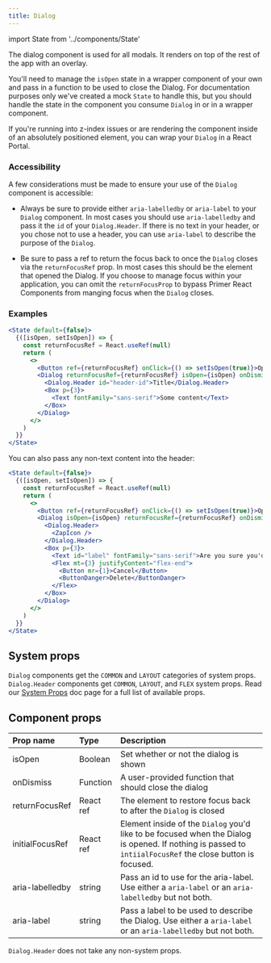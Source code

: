 ```yaml
---
title: Dialog
---
```

import State from '../components/State'

The dialog component is used for all modals. It renders on top of the rest of the app with an overlay.

You'll need to manage the `isOpen` state in a wrapper component of your own and pass in a function to be used to close the Dialog. For documentation purposes only we've created a mock `State` to handle this, but you should handle the state in the component you consume `Dialog` in or in a wrapper component.

If you're running into z-index issues or are rendering the component inside of an absolutely positioned element, you can wrap your `Dialog` in a React Portal.

### Accessibility

A few considerations must be made to ensure your use of the `Dialog` component is accessible:

- Always be sure to provide either `aria-labelledby` or `aria-label` to your `Dialog` component. In most cases you should use `aria-labelledby` and pass it the `id` of your `Dialog.Header`. If there is no text in your header, or you chose not to use a header, you can use `aria-label` to describe the purpose of the `Dialog`.

- Be sure to pass a ref to return the focus back to once the `Dialog` closes via the `returnFocusRef` prop. In most cases this should be the element that opened the Dialog. If you choose to manage focus within your application, you can omit the `returnFocusProp` to bypass Primer React Components from manging focus when the `Dialog` closes.

### Examples

```jsx live
<State default={false}>
  {([isOpen, setIsOpen]) => {
    const returnFocusRef = React.useRef(null)
    return (
      <>
        <Button ref={returnFocusRef} onClick={() => setIsOpen(true)}>Open</Button>
        <Dialog returnFocusRef={returnFocusRef} isOpen={isOpen} onDismiss={() => setIsOpen(false)} aria-labelledby="header-id">
          <Dialog.Header id="header-id">Title</Dialog.Header>
          <Box p={3}>
            <Text fontFamily="sans-serif">Some content</Text>
          </Box>
        </Dialog>
      </>
    )
  }}
</State>
```


You can also pass any non-text content into the header:

```jsx live
<State default={false}>
  {([isOpen, setIsOpen]) => {
    const returnFocusRef = React.useRef(null)
    return (
      <>
        <Button ref={returnFocusRef} onClick={() => setIsOpen(true)}>Open</Button>
        <Dialog isOpen={isOpen} returnFocusRef={returnFocusRef} onDismiss={() => setIsOpen(false)} aria-labelledby="label">
          <Dialog.Header>
            <ZapIcon />
          </Dialog.Header>
          <Box p={3}>
            <Text id="label" fontFamily="sans-serif">Are you sure you'd like to delete this issue?</Text>
            <Flex mt={3} justifyContent="flex-end">
              <Button mr={1}>Cancel</Button>
              <ButtonDanger>Delete</ButtonDanger>
            </Flex>
          </Box>
        </Dialog>
      </>
    )
  }}
</State>
```

## System props

`Dialog` components get the `COMMON` and `LAYOUT` categories of system props. `Dialog.Header` components get `COMMON`, `LAYOUT`, and `FLEX` system props. Read our [System Props](/system-props) doc page for a full list of available props.

## Component props

| Prop name | Type | Description |
| :- | :- | :- |
| isOpen | Boolean | Set whether or not the dialog is shown |
| onDismiss | Function | A user-provided function that should close the dialog |
| returnFocusRef | React ref | The element to restore focus back to after the `Dialog` is closed |
| initialFocusRef | React ref | Element inside of the `Dialog` you'd like to be focused when the Dialog is opened. If nothing is passed to `intiialFocusRef` the close button is focused. |
| aria-labelledby | string | Pass an id to use for the aria-label. Use either a `aria-label` or an `aria-labelledby` but not both.  |
| aria-label | string | Pass a label to be used to describe the Dialog. Use either a `aria-label` or an `aria-labelledby` but not both. |

`Dialog.Header` does not take any non-system props.

